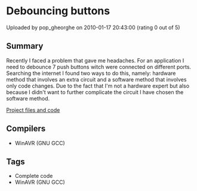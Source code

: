 # Debouncing buttons

Uploaded by pop_gheorghe on 2010-01-17 20:43:00 (rating 0 out of 5)

## Summary

Recently I faced a problem that gave me headaches. For an application I need to debounce 7 push buttons witch were connected on different ports. Searching the internet I found two ways to do this, namely: hardware method that involves an extra circuit and a software method that involves only code changes. Due to the fact that I'm not a hardware expert but also because I didn't want to further complicate the circuit I have chosen the software method.


[Project files and code](http://www.roroid.ro/index.php?option=com_content&view=article&id=8:debouncing-buttons-on-virtual-ports&catid=8:mechatronics-tutorials&Itemid=4)

## Compilers

- WinAVR (GNU GCC)

## Tags

- Complete code
- WinAVR (GNU GCC)
